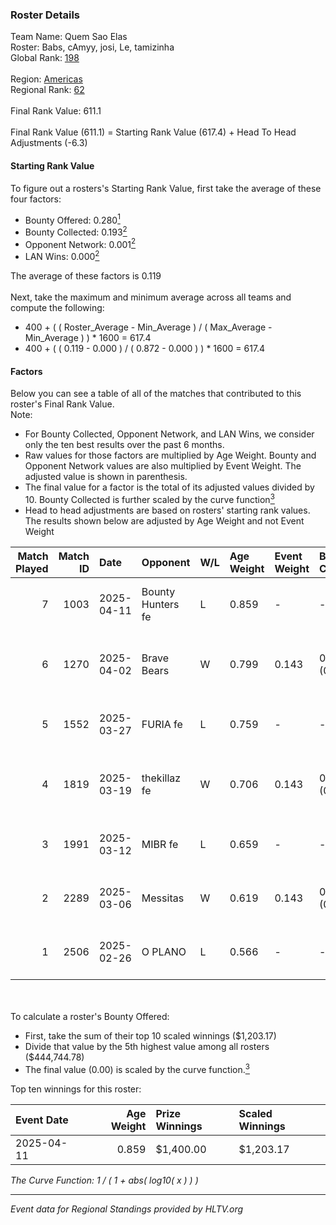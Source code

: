 ### Roster Details<br />
Team Name: Quem Sao Elas<br />
Roster: Babs, cAmyy, josi, Le, tamizinha<br />
Global Rank: [198](../../standings_global_2025_06_02.md)<br />
<br />
Region: [Americas]( ../../standings_americas_2025_06_02.md)<br />
Regional Rank: [62]( ../../standings_americas_2025_06_02.md)<br />
<br />
Final Rank Value:  611.1<br />
<br />
Final Rank Value (611.1) = Starting Rank Value (617.4) + Head To Head Adjustments (-6.3)<br />

#### Starting Rank Value<br />
To figure out a rosters's Starting Rank Value, first take the average of these four factors:<br />
- Bounty Offered: 0.280[<sup>1</sup>](#table2)
- Bounty Collected: 0.193[<sup>2</sup>](#table1)
- Opponent Network: 0.001[<sup>2</sup>](#table1)
- LAN Wins: 0.000[<sup>2</sup>](#table1)

The average of these factors is 0.119<br />
<br />
Next, take the maximum and minimum average across all teams and compute the following:<br />
- 400 + ( ( Roster_Average - Min_Average ) / ( Max_Average - Min_Average ) ) * 1600 = 617.4
- 400 + ( ( 0.119 - 0.000 ) / ( 0.872 - 0.000 ) ) * 1600 = 617.4


#### Factors<br />
Below you can see a table of all of the matches that contributed to this roster's Final Rank Value.<br />
Note:<br />

- For Bounty Collected, Opponent Network, and LAN Wins, we consider only the ten best results over the past 6 months.
- Raw values for those factors are multiplied by Age Weight. Bounty and Opponent Network values are also multiplied by Event Weight. The adjusted value is shown in parenthesis.
- The final value for a factor is the total of its adjusted values divided by 10. Bounty Collected is further scaled by the curve function[<sup>3</sup>](#curveFunction)
- Head to head adjustments are based on rosters' starting rank values. The results shown below are adjusted by Age Weight and not Event Weight
<span id="table1"></span><br />


| Match Played | Match ID | Date       | Opponent          | W/L | Age Weight | Event Weight | Bounty Collected | Opponent Network | LAN Wins  | H2H Adj. | Roster                               |
| -: | -: | :- | :- | :- | :- | :- | :- | :- | :- | -: | :- |
|            7 |     1003 | 2025-04-11 | Bounty Hunters fe | L   | 0.859      | -            | -                | -                | -         |   -14.55 | Babs, cAmyy, josi, Le, tamizinha     |
|            6 |     1270 | 2025-04-02 | Brave Bears       | W   | 0.799      | 0.143        | 0.002 (0.000)    | 0.000 (0.000)    | 0 (0.000) |     8.12 | annaEX, Babs, cAmyy, Le, tamizinha   |
|            5 |     1552 | 2025-03-27 | FURIA fe          | L   | 0.759      | -            | -                | -                | -         |    -2.03 | annaEX, Babs, cAmyy, josi, Le        |
|            4 |     1819 | 2025-03-19 | thekillaz fe      | W   | 0.706      | 0.143        | 0.002 (0.000)    | 0.091 (0.009)    | 0 (0.000) |    10.31 | annaEX, Babs, cAmyy, josi, tamizinha |
|            3 |     1991 | 2025-03-12 | MIBR fe           | L   | 0.659      | -            | -                | -                | -         |    -8.44 | annaEX, Babs, cAmyy, josi, Le        |
|            2 |     2289 | 2025-03-06 | Messitas          | W   | 0.619      | 0.143        | 0.002 (0.000)    | 0.028 (0.002)    | 0 (0.000) |     9.30 | annaEX, Babs, cAmyy, josi, Le        |
|            1 |     2506 | 2025-02-26 | O PLANO           | L   | 0.566      | -            | -                | -                | -         |    -8.97 | annaEX, Babs, cAmyy, josi, Le        |

<br />
<span id="table2"></span><br />
To calculate a roster's Bounty Offered:<br />

- First, take the sum of their top 10 scaled winnings ($1,203.17)
- Divide that value by the 5th highest value among all rosters ($444,744.78)
- The final value (0.00) is scaled by the curve function.[<sup>3</sup>](#curveFunction)

Top ten winnings for this roster:<br />

| Event Date | Age Weight | Prize Winnings | Scaled Winnings |
| :- | -: | :- | :- |
| 2025-04-11 |      0.859 | $1,400.00      | $1,203.17       |


<span id="curveFunction"></span>_The Curve Function: 1 / ( 1 + abs( log10( x ) ) )_<br />

---
_Event data for Regional Standings provided by HLTV.org_<br />

